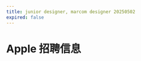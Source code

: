 ```yaml
---
title: junior designer, marcom designer 20250502
expired: false
---
```


# Apple 招聘信息

<JobPostingTable job-posting-json-path="apple/data/marcom-designer-20250602.json" />